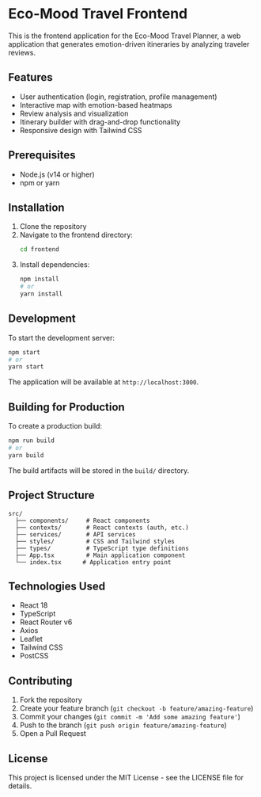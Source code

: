 # Eco-Mood Travel Frontend

This is the frontend application for the Eco-Mood Travel Planner, a web application that generates emotion-driven itineraries by analyzing traveler reviews.

## Features

- User authentication (login, registration, profile management)
- Interactive map with emotion-based heatmaps
- Review analysis and visualization
- Itinerary builder with drag-and-drop functionality
- Responsive design with Tailwind CSS

## Prerequisites

- Node.js (v14 or higher)
- npm or yarn

## Installation

1. Clone the repository
2. Navigate to the frontend directory:
   ```bash
   cd frontend
   ```
3. Install dependencies:
   ```bash
   npm install
   # or
   yarn install
   ```

## Development

To start the development server:

```bash
npm start
# or
yarn start
```

The application will be available at `http://localhost:3000`.

## Building for Production

To create a production build:

```bash
npm run build
# or
yarn build
```

The build artifacts will be stored in the `build/` directory.

## Project Structure

```
src/
  ├── components/     # React components
  ├── contexts/       # React contexts (auth, etc.)
  ├── services/       # API services
  ├── styles/         # CSS and Tailwind styles
  ├── types/          # TypeScript type definitions
  ├── App.tsx         # Main application component
  └── index.tsx      # Application entry point
```

## Technologies Used

- React 18
- TypeScript
- React Router v6
- Axios
- Leaflet
- Tailwind CSS
- PostCSS

## Contributing

1. Fork the repository
2. Create your feature branch (`git checkout -b feature/amazing-feature`)
3. Commit your changes (`git commit -m 'Add some amazing feature'`)
4. Push to the branch (`git push origin feature/amazing-feature`)
5. Open a Pull Request

## License

This project is licensed under the MIT License - see the LICENSE file for details. 